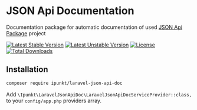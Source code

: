 # JSON Api Documentation

Documentation package for automatic documentation of used [JSON Api Package](/ipunkt/laravel-json-api) project

[![Latest Stable Version](https://poser.pugx.org/ipunkt/laravel-json-api-doc/v/stable.svg)](https://packagist.org/packages/ipunkt/laravel-json-api-doc) [![Latest Unstable Version](https://poser.pugx.org/ipunkt/laravel-json-api-doc/v/unstable.svg)](https://packagist.org/packages/ipunkt/laravel-json-api-doc) [![License](https://poser.pugx.org/ipunkt/laravel-json-api-doc/license.svg)](https://packagist.org/packages/ipunkt/laravel-json-api-doc) [![Total Downloads](https://poser.pugx.org/ipunkt/laravel-json-api-doc/downloads.svg)](https://packagist.org/packages/ipunkt/laravel-json-api-doc)

## Installation

```bash
composer require ipunkt/laravel-json-api-doc
```

Add `\Ipunkt\LaravelJsonApiDoc\LaravelJsonApiDocServiceProvider::class,` to your `config/app.php` providers array.

